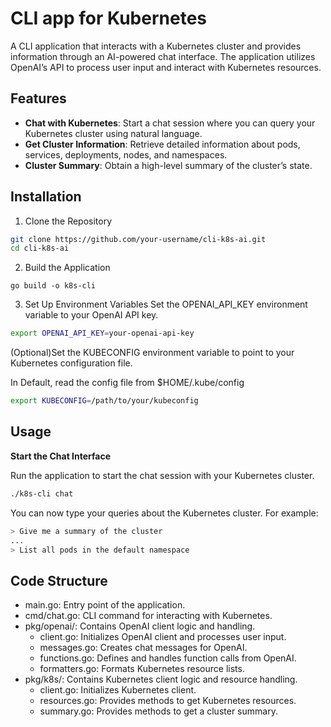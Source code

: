 # CLI app for Kubernetes

A CLI application that interacts with a Kubernetes cluster and provides information through an AI-powered chat interface. The application utilizes OpenAI’s API to process user input and interact with Kubernetes resources.

## Features
- **Chat with Kubernetes**: Start a chat session where you can query your Kubernetes cluster using natural language.
- **Get Cluster Information**: Retrieve detailed information about pods, services, deployments, nodes, and namespaces.
- **Cluster Summary**: Obtain a high-level summary of the cluster’s state.

## Installation
1. Clone the Repository
```bash
git clone https://github.com/your-username/cli-k8s-ai.git
cd cli-k8s-ai
```

2. Build the Application
```
go build -o k8s-cli
```

3. Set Up Environment Variables
Set the OPENAI_API_KEY environment variable to your OpenAI API key.
```bash
export OPENAI_API_KEY=your-openai-api-key
```

(Optional)Set the KUBECONFIG environment variable to point to your Kubernetes configuration file.

In Default, read the config file from $HOME/.kube/config
```bash
export KUBECONFIG=/path/to/your/kubeconfig
```

## Usage
**Start the Chat Interface**

  Run the application to start the chat session with your Kubernetes cluster.

```bash
./k8s-cli chat
```

  You can now type your queries about the Kubernetes cluster. For example:

```bash
> Give me a summary of the cluster
...
> List all pods in the default namespace
```

## Code Structure

- main.go: Entry point of the application.
- cmd/chat.go: CLI command for interacting with Kubernetes.
- pkg/openai/: Contains OpenAI client logic and handling.
	- client.go: Initializes OpenAI client and processes user input.
	- messages.go: Creates chat messages for OpenAI.
	- functions.go: Defines and handles function calls from OpenAI.
	- formatters.go: Formats Kubernetes resource lists.
- pkg/k8s/: Contains Kubernetes client logic and resource handling.
	- client.go: Initializes Kubernetes client.
	- resources.go: Provides methods to get Kubernetes resources.
	- summary.go: Provides methods to get a cluster summary.